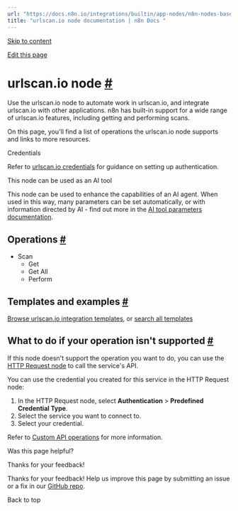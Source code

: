 ```yaml
---
url: "https://docs.n8n.io/integrations/builtin/app-nodes/n8n-nodes-base.urlscanio/"
title: "urlscan.io node documentation | n8n Docs "
---
```


[Skip to content](https://docs.n8n.io/integrations/builtin/app-nodes/n8n-nodes-base.urlscanio/#urlscanio-node)

[Edit this page](https://github.com/n8n-io/n8n-docs/edit/main/docs/integrations/builtin/app-nodes/n8n-nodes-base.urlscanio.md "Edit this page")

# urlscan.io node [\#](https://docs.n8n.io/integrations/builtin/app-nodes/n8n-nodes-base.urlscanio/\#urlscanio-node "Permanent link")

Use the urlscan.io node to automate work in urlscan.io, and integrate urlscan.io with other applications. n8n has built-in support for a wide range of urlscan.io features, including getting and performing scans.

On this page, you'll find a list of operations the urlscan.io node supports and links to more resources.

Credentials

Refer to [urlscan.io credentials](https://docs.n8n.io/integrations/builtin/credentials/urlscanio/) for guidance on setting up authentication.

This node can be used as an AI tool

This node can be used to enhance the capabilities of an AI agent. When used in this way, many parameters can be set automatically, or with information directed by AI - find out more in the [AI tool parameters documentation](https://docs.n8n.io/advanced-ai/examples/using-the-fromai-function/).

## Operations [\#](https://docs.n8n.io/integrations/builtin/app-nodes/n8n-nodes-base.urlscanio/\#operations "Permanent link")

- Scan
  - Get
  - Get All
  - Perform

## Templates and examples [\#](https://docs.n8n.io/integrations/builtin/app-nodes/n8n-nodes-base.urlscanio/\#templates-and-examples "Permanent link")

[Browse urlscan.io integration templates](https://n8n.io/integrations/urlscanio/), or [search all templates](https://n8n.io/workflows/)

## What to do if your operation isn't supported [\#](https://docs.n8n.io/integrations/builtin/app-nodes/n8n-nodes-base.urlscanio/\#what-to-do-if-your-operation-isnt-supported "Permanent link")

If this node doesn't support the operation you want to do, you can use the [HTTP Request node](https://docs.n8n.io/integrations/builtin/core-nodes/n8n-nodes-base.httprequest/) to call the service's API.

You can use the credential you created for this service in the HTTP Request node:

1. In the HTTP Request node, select **Authentication** \> **Predefined Credential Type**.
2. Select the service you want to connect to.
3. Select your credential.

Refer to [Custom API operations](https://docs.n8n.io/integrations/custom-operations/) for more information.

Was this page helpful?






Thanks for your feedback!






Thanks for your feedback! Help us improve this page by submitting an issue or a fix in our [GitHub repo](https://github.com/n8n-io/n8n-docs).


Back to top